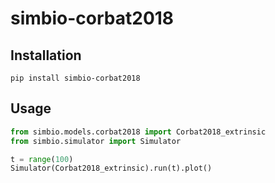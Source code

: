 # simbio-corbat2018

## Installation

```
pip install simbio-corbat2018
```

## Usage

```python
from simbio.models.corbat2018 import Corbat2018_extrinsic
from simbio.simulator import Simulator

t = range(100)
Simulator(Corbat2018_extrinsic).run(t).plot()
```
